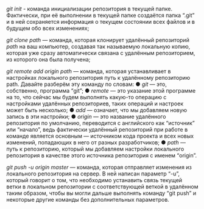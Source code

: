 *git init* -  команда инициализации репозитория в текущей папке.
Фактически, при её выполнении в текущей папке создаётся папка “.git” и в ней сохраняется информация о текущем состоянии всех файлов и в будущем обо всех изменениях;

*git clone path* — команда, которая клонирует удалённый репозиторий
*path* на ваш компьютер, создавая так называемую локальную копию, которая уже сразу автоматически связана с удалённым репозиторием, из которого она была получена;

*git remote add origin path* — команда, которая устанавливает в
настройках локального репозитория путь к удалённому репозиторию path.
Давайте разберём эту команду по словам:
   ● *git* — это, собственно, программа “git”;
   ● *remote* — это указание этой программе на то, что сейчас мы   будем выполнять какую-то операцию с настройками удалённых репозиториев, таких операций и настроек может быть несколько;
   ● *add* — означает, что мы добавляем новую запись в эти настройки;
   ● *origin* — это название удалённого репозитория по умолчанию, переводится с английского как “источник” или “начало”, ведь фактически удалённый репозиторий при работе в команде является основным — источником кода проекта и всех новых изменений, попадающих в него от разных разработчиков;
   ● *path* — путь к репозиторию, который мы добавляем настройки
   локального репозитория в качестве этого источника репозитория с именем “origin”.

*git push -u origin master* — команда, которая отправляет изменения из локального репозитория на сервер. В ней написан параметр “-u”, который говорит о том, что необходимо устанавить связь текущей ветки в локальном репозитории с соответствующей веткой в удалённом таким образом, чтобы вы могли дальше выполнять команду “git push” и некоторые другие команды без дополнительных параметров.

